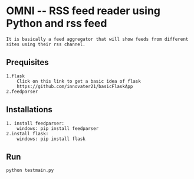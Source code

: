 # OMNI -- RSS feed reader using Python and rss feed

    It is basically a feed aggregator that will show feeds from different sites using their rss channel.

## Prequisites

	1.flask
		Click on this link to get a basic idea of flask
		https://github.com/innovater21/basicFlaskApp
	2.feedparser

## Installations
	1. install feedparser:
		windows: pip install feedparser
	2.install flask:
		windows: pip install flask
## Run

	python testmain.py
